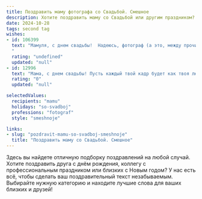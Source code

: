 ```yaml
---
title: Поздравить маму фотографа со Свадьбой. Смешное
description: Хотите поздравить маму со Свадьбой или другим праздником? Наш ИИ создаст незабываемое поздравление, а вы обязательно выделитесь среди других.  
date: 2024-10-28
tags: second tag
wishes:
- id: 106399
  text: "Мамуля, с днем свадьбы!  Надеюсь, фотограф (а это, между прочим, ты!) запечатлел все самые неловкие моменты, чтобы потом было что вспомнить и посмеяться!  Пусть ваш семейный альбом будет полон ярких, смешных и, конечно, красивых фотографий – и пусть ваша жизнь будет такой же!  Счастья вам огромного!
  "
  rating: "undefined"
  updated: "null"
- id: 12996
  text: "Мама, с днем свадьбы! Пусть каждый твой кадр будет как твоя любовь – яркий, неповторимый и вечно молодой! А если что-то пойдет не так, просто скажи, что это \"креативное видение\". Фотографы так умеют!"
  rating: "0"
  updated: "null"

selectedValues:
  recipients: "mamu"
  holidays: "so-svadboj"
  professions: "fotograf"
  style: "smeshnoje"

links:
- slug: "pozdravit-mamu-so-svadboj-smeshnoje"
  title: "Поздравить маму со Свадьбой. Смешное"
---
```


Здесь вы найдете отличную подборку поздравлений на любой случай. 
Хотите поздравить друга с днём рождения, коллегу с профессиональным праздником или близких с Новым годом? У нас есть всё, чтобы сделать ваш поздравительный текст незабываемым. Выбирайте нужную категорию и находите лучшие слова для ваших близких и друзей!
